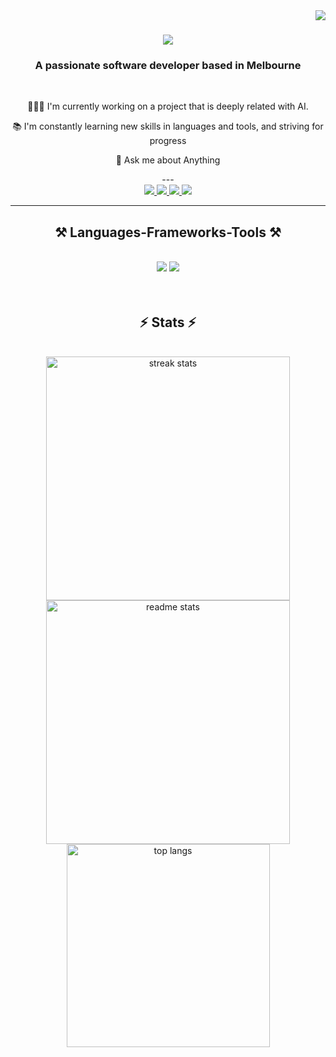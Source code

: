 <img align="right" src="https://visitor-badge.laobi.icu/badge?page_id=huang997733.huang997733" />

<h1 align="center">
    <img src="https://readme-typing-svg.herokuapp.com/?font=Righteous&size=35&center=true&vCenter=true&width=500&height=70&duration=4000&lines=Hi+There!+👋;+I'm+William!;" />
</h1>

<h3 align="center">A passionate software developer based in Melbourne</h3>

<br />


<div align="center">

👨🏽‍🎓 I'm currently working on a project that is deeply related with AI.

📚 I'm constantly learning new skills in languages and tools, and striving for progress

💬 Ask me about Anything

<div/>
---

<div align="center"> 
  <a href="mailto:williamhzy99@gmail.com">
    <img src="https://img.shields.io/badge/Gmail-333333?style=for-the-badge&logo=gmail&logoColor=red" />
  </a>
  <a href="https://www.linkedin.com/in/william-huang-29a37916a/" target="_blank">
    <img src="https://img.shields.io/badge/LinkedIn-0077B5?style=for-the-badge&logo=linkedin&logoColor=white" target="_blank" />
  </a>
  <a href="https://ziyangh.com" target="_blank">
     <img src="https://img.shields.io/badge/Portfolio-FF5722?style=for-the-badge&logo=todoist&logoColor=white" target="_blank" />
  </a>
  <a href="https://leetcode.com/u/williamhzy99/" target="_blank">
     <img src="https://img.shields.io/badge/-LeetCode-FFA116?style=for-the-badge&logo=LeetCode&logoColor=black" target="_blank" />
  </a>
</div>

<hr/>

<h2 align="center">⚒️ Languages-Frameworks-Tools ⚒️</h2>
<br/>
<div align="center">
    <img src="https://skillicons.dev/icons?i=react,angular,html,css,vscode,github,tailwind,git,azure,anaconda,docker,dotnet,kubernetes" />
    <img src="https://skillicons.dev/icons?i=nodejs,python,javascript,typescript,express,mongodb,cs,java,nextjs,mysql,flask,nginx,postgres,rabbitmq" /><br>
</div>

<br />
<br />

<h2 align="center">⚡ Stats ⚡</h2>
<br>
<div align=center>
  <img width=390 src="https://github-readme-streak-stats-salesp07.vercel.app/?user=huang997733&count_private=true&theme=react&border_radius=10" alt="streak stats"/>
  <img width=390 src="https://github-readme-stats-salesp07.vercel.app/api?username=huang997733&count_private=true&show_icons=true&theme=react&rank_icon=github&border_radius=10" alt="readme stats" />
  <br/>
  <img width=325 align="center" src="https://github-readme-stats-salesp07.vercel.app/api/top-langs/?username=huang997733&hide=HTML&langs_count=8&layout=compact&theme=react&border_radius=10&size_weight=0.5&count_weight=0.5&exclude_repo=github-readme-stats" alt="top langs" />
</div>
